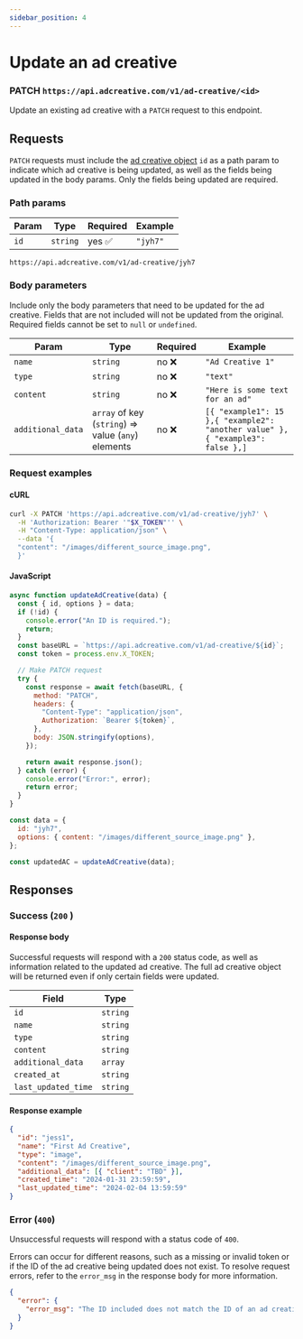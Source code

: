 ```yaml
---
sidebar_position: 4
---
```


# Update an ad creative

### PATCH `https://api.adcreative.com/v1/ad-creative/<id>`

Update an existing ad creative with a `PATCH` request to this endpoint.

## Requests

`PATCH` requests must include the [ad creative object](/docs/intro#ad-creative-object) `id` as a path param to indicate which ad creative is being updated, as well as the fields being updated in the body params. Only the fields being updated are required.

### Path params

| Param | Type     | Required | Example  |
| ----- | -------- | -------- | -------- |
| `id`  | `string` | yes ✅   | `"jyh7"` |

```text
https://api.adcreative.com/v1/ad-creative/jyh7
```

### Body parameters

Include only the body parameters that need to be updated for the ad creative. Fields that are not included will not be updated from the original. Required fields cannot be set to `null` or `undefined`.

| Param             | Type                                               | Required | Example                                                                       |
| ----------------- | -------------------------------------------------- | -------- | ----------------------------------------------------------------------------- |
| `name`            | `string`                                           | no ❌    | `"Ad Creative 1"`                                                             |
| `type`            | `string`                                           | no ❌    | `"text"`                                                                      |
| `content`         | `string`                                           | no ❌    | `"Here is some text for an ad"`                                               |
| `additional_data` | `array` of key (`string`) ⇒ value (`any`) elements | no ❌    | `[{ "example1": 15 },{ "example2": "another value" },{ "example3": false },]` |

### Request examples

#### cURL

```bash
curl -X PATCH 'https://api.adcreative.com/v1/ad-creative/jyh7' \
  -H 'Authorization: Bearer '"$X_TOKEN"'' \
  -H "Content-Type: application/json" \
  --data '{
  "content": "/images/different_source_image.png",
  }'
```

#### JavaScript

```jsx
async function updateAdCreative(data) {
  const { id, options } = data;
  if (!id) {
    console.error("An ID is required.");
    return;
  }
  const baseURL = `https://api.adcreative.com/v1/ad-creative/${id}`;
  const token = process.env.X_TOKEN;

  // Make PATCH request
  try {
    const response = await fetch(baseURL, {
      method: "PATCH",
      headers: {
        "Content-Type": "application/json",
        Authorization: `Bearer ${token}`,
      },
      body: JSON.stringify(options),
    });

    return await response.json();
  } catch (error) {
    console.error("Error:", error);
    return error;
  }
}

const data = {
  id: "jyh7",
  options: { content: "/images/different_source_image.png" },
};

const updatedAC = updateAdCreative(data);
```

## Responses

### Success (`200` )

#### Response body

Successful requests will respond with a `200` status code, as well as information related to the updated ad creative. The full ad creative object will be returned even if only certain fields were updated.

| Field               | Type     |
| ------------------- | -------- |
| `id`                | `string` |
| `name`              | `string` |
| `type`              | `string` |
| `content`           | `string` |
| `additional_data`   | `array`  |
| `created_at`        | `string` |
| `last_updated_time` | `string` |

#### Response example

```json
{
  "id": "jess1",
  "name": "First Ad Creative",
  "type": "image",
  "content": "/images/different_source_image.png",
  "additional_data": [{ "client": "TBD" }],
  "created_time": "2024-01-31 23:59:59",
  "last_updated_time": "2024-02-04 13:59:59"
}
```

### Error (`400`)

Unsuccessful requests will respond with a status code of `400`.

Errors can occur for different reasons, such as a missing or invalid token or if the ID of the ad creative being updated does not exist. To resolve request errors, refer to the `error_msg` in the response body for more information.

```json
{
  "error": {
    "error_msg": "The ID included does not match the ID of an ad creative tied to this account."
  }
}
```

